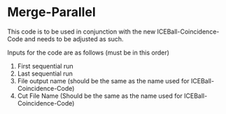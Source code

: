 # Merge-Parallel

This code is to be used in conjunction with the new ICEBall-Coincidence-Code and needs to be adjusted as such.

Inputs for the code are as follows (must be in this order)
1. First sequential run
2. Last sequential run
3. File output name (should be the same as the name used for ICEBall-Coincidence-Code)
4. Cut File Name (Should be the same as the name used for ICEBall-Coincidence-Code)